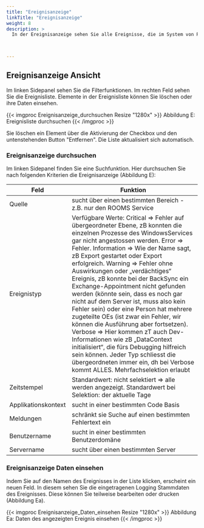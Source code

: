 ```yaml
---
title: "Ereignisanzeige"
linkTitle: "Ereignisanzeige"
weight: 8
description: >
  In der Ereignisanzeige sehen Sie alle Ereignisse, die im System von Rooms vorgefallen sind. Beispiele hierzu sind Error Anzeigen oder Warnungen.  
 


---
```

## Ereignisanzeige Ansicht
Im linken Sidepanel sehen Sie die Filterfunktionen. Im rechten Feld sehen Sie die Ereignisliste. Elemente in der Ereignisliste können Sie löschen oder ihre Daten einsehen. 

{{< imgproc Ereignisanzeige_durchsuchen Resize "1280x" >}}
Abbildung E: Ereignisliste durchsuchen
{{< /imgproc >}}

Sie löschen ein Element über die Aktivierung der Checkbox und den untenstehenden Button "Entfernen". Die Liste aktualisiert sich automatisch.

### Ereignisanzeige durchsuchen
Im linken Sidepanel finden Sie eine Suchfunktion. Hier durchsuchen Sie nach folgenden Kriterien die Ereignisanzeige (Abbildung E): 


| Feld         | Funktion         | 
| ------------- |-------------  | 
| Quelle         | sucht über einen bestimmten Bereich - z.B. nur den ROOMS Service | 
| Ereignistyp   | Verfügbare Werte: Critical => Fehler auf übergeordneter Ebene, zB konnten die einzelnen Prozesse des WindowsServices gar nicht angestossen werden. Error => Fehler. Information => Wie der Name sagt, zB Export gestartet oder Export erfolgreich. Warning => Fehler ohne Auswirkungen oder „verdächtiges“ Ereignis, zB konnte bei der BackSync ein Exchange-Appointment nicht gefunden werden (könnte sein, dass es noch gar nicht auf dem Server ist, muss also kein Fehler sein) oder eine Person hat mehrere zugeteilte OEs (ist zwar ein Fehler, wir können die Ausführung aber fortsetzen). Verbose => Hier kommen zT auch Dev-Informationen wie zB „DataContext initialisiert“, die fürs Debugging hilfreich sein können. Jeder Typ schliesst die übergeordneten immer ein, dh bei Verbose kommt ALLES. Mehrfachselektion erlaubt     | 
| Zeitstempel  | Standardwert: nicht selektiert => alle werden angezeigt. Standardwert bei Selektion: der aktuelle Tage   | 
| Applikationskontext    |  sucht in einer bestimmten Code Basis    | 
| Meldungen   | schränkt sie Suche auf einen bestimmten Fehlertext ein     | 
| Benutzername   | sucht in einer bestimmten Benutzerdomäne     | 
| Servername   | sucht über einen bestimmten Server     | 

### Ereignisanzeige Daten einsehen 
Indem Sie auf den Namen des Ereignisses in der Liste klicken, erscheint ein neuen Feld. In diesem sehen Sie die eingetragenen Logging Stammdaten des Ereignisses. Diese können Sie teilweise bearbeiten oder drucken (Abbildung Ea).

{{< imgproc Ereignisanzeige_Daten_einsehen Resize "1280x" >}}
Abbildung Ea: Daten des angezeigten Ereignis einsehen
{{< /imgproc >}}



